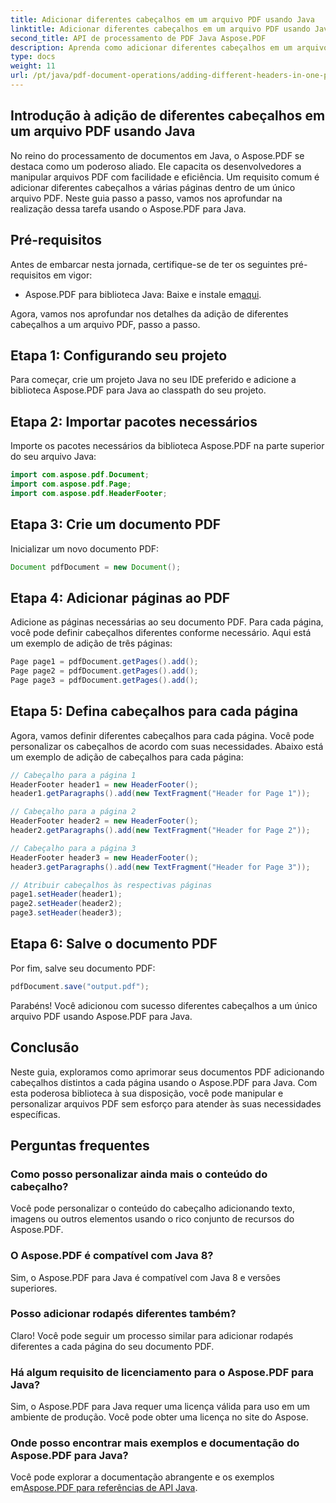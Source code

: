```yaml
---
title: Adicionar diferentes cabeçalhos em um arquivo PDF usando Java
linktitle: Adicionar diferentes cabeçalhos em um arquivo PDF usando Java
second_title: API de processamento de PDF Java Aspose.PDF
description: Aprenda como adicionar diferentes cabeçalhos em um arquivo PDF usando Java com Aspose.PDF. Guia passo a passo para personalizar cabeçalhos de PDF.
type: docs
weight: 11
url: /pt/java/pdf-document-operations/adding-different-headers-in-one-pdf-file-using-java/
---
```


## Introdução à adição de diferentes cabeçalhos em um arquivo PDF usando Java

No reino do processamento de documentos em Java, o Aspose.PDF se destaca como um poderoso aliado. Ele capacita os desenvolvedores a manipular arquivos PDF com facilidade e eficiência. Um requisito comum é adicionar diferentes cabeçalhos a várias páginas dentro de um único arquivo PDF. Neste guia passo a passo, vamos nos aprofundar na realização dessa tarefa usando o Aspose.PDF para Java. 

## Pré-requisitos

Antes de embarcar nesta jornada, certifique-se de ter os seguintes pré-requisitos em vigor:

-  Aspose.PDF para biblioteca Java: Baixe e instale em[aqui](https://releases.aspose.com/pdf/java/).

Agora, vamos nos aprofundar nos detalhes da adição de diferentes cabeçalhos a um arquivo PDF, passo a passo.

## Etapa 1: Configurando seu projeto

Para começar, crie um projeto Java no seu IDE preferido e adicione a biblioteca Aspose.PDF para Java ao classpath do seu projeto.

## Etapa 2: Importar pacotes necessários

Importe os pacotes necessários da biblioteca Aspose.PDF na parte superior do seu arquivo Java:

```java
import com.aspose.pdf.Document;
import com.aspose.pdf.Page;
import com.aspose.pdf.HeaderFooter;
```

## Etapa 3: Crie um documento PDF

Inicializar um novo documento PDF:

```java
Document pdfDocument = new Document();
```

## Etapa 4: Adicionar páginas ao PDF

Adicione as páginas necessárias ao seu documento PDF. Para cada página, você pode definir cabeçalhos diferentes conforme necessário. Aqui está um exemplo de adição de três páginas:

```java
Page page1 = pdfDocument.getPages().add();
Page page2 = pdfDocument.getPages().add();
Page page3 = pdfDocument.getPages().add();
```

## Etapa 5: Defina cabeçalhos para cada página

Agora, vamos definir diferentes cabeçalhos para cada página. Você pode personalizar os cabeçalhos de acordo com suas necessidades. Abaixo está um exemplo de adição de cabeçalhos para cada página:

```java
// Cabeçalho para a página 1
HeaderFooter header1 = new HeaderFooter();
header1.getParagraphs().add(new TextFragment("Header for Page 1"));

// Cabeçalho para a página 2
HeaderFooter header2 = new HeaderFooter();
header2.getParagraphs().add(new TextFragment("Header for Page 2"));

// Cabeçalho para a página 3
HeaderFooter header3 = new HeaderFooter();
header3.getParagraphs().add(new TextFragment("Header for Page 3"));

// Atribuir cabeçalhos às respectivas páginas
page1.setHeader(header1);
page2.setHeader(header2);
page3.setHeader(header3);
```

## Etapa 6: Salve o documento PDF

Por fim, salve seu documento PDF:

```java
pdfDocument.save("output.pdf");
```

Parabéns! Você adicionou com sucesso diferentes cabeçalhos a um único arquivo PDF usando Aspose.PDF para Java.

## Conclusão

Neste guia, exploramos como aprimorar seus documentos PDF adicionando cabeçalhos distintos a cada página usando o Aspose.PDF para Java. Com esta poderosa biblioteca à sua disposição, você pode manipular e personalizar arquivos PDF sem esforço para atender às suas necessidades específicas.

## Perguntas frequentes

### Como posso personalizar ainda mais o conteúdo do cabeçalho?

Você pode personalizar o conteúdo do cabeçalho adicionando texto, imagens ou outros elementos usando o rico conjunto de recursos do Aspose.PDF.

### O Aspose.PDF é compatível com Java 8?

Sim, o Aspose.PDF para Java é compatível com Java 8 e versões superiores.

### Posso adicionar rodapés diferentes também?

Claro! Você pode seguir um processo similar para adicionar rodapés diferentes a cada página do seu documento PDF.

### Há algum requisito de licenciamento para o Aspose.PDF para Java?

Sim, o Aspose.PDF para Java requer uma licença válida para uso em um ambiente de produção. Você pode obter uma licença no site do Aspose.

### Onde posso encontrar mais exemplos e documentação do Aspose.PDF para Java?

 Você pode explorar a documentação abrangente e os exemplos em[Aspose.PDF para referências de API Java](https://reference.aspose.com/pdf/java/).